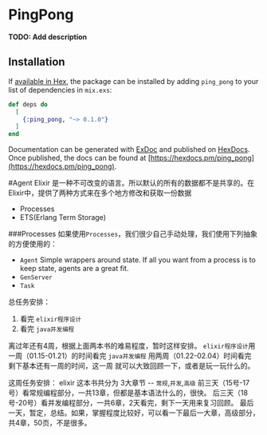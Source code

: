 # PingPong

**TODO: Add description**

## Installation

If [available in Hex](https://hex.pm/docs/publish), the package can be installed
by adding `ping_pong` to your list of dependencies in `mix.exs`:

```elixir
def deps do
  [
    {:ping_pong, "~> 0.1.0"}
  ]
end
```

Documentation can be generated with [ExDoc](https://github.com/elixir-lang/ex_doc)
and published on [HexDocs](https://hexdocs.pm). Once published, the docs can
be found at [https://hexdocs.pm/ping_pong](https://hexdocs.pm/ping_pong).


#Agent
Elixir 是一种不可改变的语言。所以默认的所有的数据都不是共享的。在Elixir中，提供了两种方式来在多个地方修改和获取一份数据
- Processes
- ETS(Erlang Term Storage)

###Processes
如果使用`Processes`，我们很少自己手动处理，我们使用下列抽象的方便使用的：
- `Agent` Simple wrappers around state. If all you want from a process is to keep state, agents are a great fit.
- `GenServer`
- `Task`

总任务安排：
1. 看完 `elixir程序设计`
2. 看完 `java并发编程`

离过年还有4周，根据上面两本书的难易程度，暂时这样安排。
`elixir程序设计`用一周（01.15-01.21）的时间看完
`java并发编程` 用两周（01.22-02.04）时间看完
剩下基本还有一周的时间，这一周 就可以大致回顾一下，或者是玩一玩什么的。

这周任务安排：
elixir 这本书共分为 3大章节 -- `常规`,`并发`,`高级`
前三天（15号-17号）看常规编程部分，一共13章，但都是基本语法什么的，很快。
后三天（18号-20号）看并发编程部分，一共6章，2天看完，剩下一天用来复习回顾。
最后一天，暂定，总结。如果，掌握程度比较好，可以看一下最后一大章，高级部分，共4章，50页，不是很多。